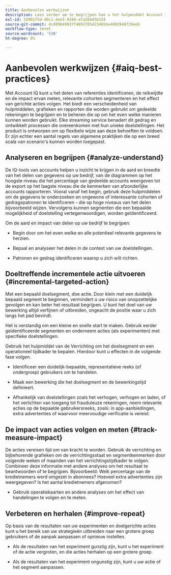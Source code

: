 ```yaml
---
title: Aanbevolen werkwijzen
description: Lees verder om te begrijpen hoe u het hulpmiddel Account IQ beter kunt gebruiken.
exl-id: 55901f5d-d9c1-4ee5-9349-afa28445b324
source-git-commit: dcd89849937f4893705423465be4003948739eeb
workflow-type: tm+mt
source-wordcount: '538'
ht-degree: 0%

---
```


# Aanbevolen werkwijzen {#aiq-best-practices}

Met Account IQ kunt u het delen van referenties identificeren, de reikwijdte en de impact ervan meten, relevante cohorten segmenteren en het effect van gerichte acties volgen. Het biedt een verscheidenheid van hulpmiddelen, grafieken en rapporten die worden gebruikt om gedeelde rekeningen te begrijpen en te beheren die op om het even welke manieren kunnen worden gebruikt. Elke streaming service benadert dit gedrag en ontwikkelt processen die overeenkomen met hun unieke doelstellingen. Het product is ontworpen om op flexibele wijze aan deze behoeften te voldoen.  Er zijn echter een aantal regels van algemene praktijken die op een breed scala van scenario&#39;s kunnen worden toegepast.

## Analyseren en begrijpen {#analyze-understand}

De IQ-tools van accounts helpen u inzicht te krijgen in de aard en breedte van het delen van gegevens op uw bedrijf, van de diagrammen op het hoogste niveau die het percentage van gedeelde accounts weergeven tot de export op het laagste niveau die de kenmerken van afzonderlijke accounts rapporteren. Vooral vanaf het begin, gebruik deze hulpmiddelen om de gegevens te onderzoeken en ongewone of interessante cohorten of gedragspatronen te identificeren - die op hoge niveaus van het delen bijvoorbeeld wijzen. Vervolgens kunnen segmenten die een bepaalde mogelijkheid of doelstelling vertegenwoordigen, worden geïdentificeerd.

Om de aard en impact van delen op uw bedrijf te begrijpen:

* Begin door om het even welke en alle potentieel relevante gegevens te herzien.

* Bepaal en analyseer het delen in de context van uw doelstellingen.

* Patronen en gedrag identificeren waarop u zich wilt richten.

## Doeltreffende incrementele actie uitvoeren {#incremental-targeted-action}

Met een bepaald doelsegment, doe actie. Door klein met een duidelijk bepaald segment te beginnen, vermindert u uw risico van onopzettelijke gevolgen en kan beter het resultaat begrijpen. U kunt het doel van uw bewerking altijd verfijnen of uitbreiden, ongeacht de positie waar u zich langs het pad bevindt.

Het is verstandig om een kleine en snelle start te maken. Gebruik eerder geïdentificeerde segmenten en onderneem acties (als experimenten) met specifieke doelstellingen.

Gebruik het hulpmiddel van de Verrichting om het doelsegment en een operationeel tijdkader te bepalen. Hierdoor kunt u effecten in de volgende fase volgen.

* Identificeer een duidelijk-bepaalde, representatieve reeks (of ondergroep) gebruikers om te handelen.

* Maak een bewerking die het doelsegment en de bewerkingstijd definieert.

* Afhankelijk van doelstellingen zoals het verhogen, verhogen en laden, of het verlichten van toegang tot frauduleuze rekeningen, neem relevante acties op de bepaalde gebruikersreeks, zoals: in app-aanbiedingen, extra advertenties of waarvoor meervoudige verificatie is vereist.

<!--If necessary, gauge the affect [by measuring the impact of actions taken](#track-measure-impact).-->

## De impact van acties volgen en meten {#track-measure-impact}

De acties vereisen tijd om van kracht te worden. Gebruik de verrichting en bijbehorende grafieken om de verrichtingsstaat en segmentkenmerken door volgende weken of maanden van het verrichtingstijdkader te volgen. Combineer deze informatie met andere analyses om het resultaat te beantwoorden of te begrijpen. Bijvoorbeeld: Welk percentage van de kredietnemers werd omgezet in abonnees? Hoeveel extra advertenties zijn weergegeven? Is het aantal kredietnemers afgenomen?

* Gebruik operatiekaarten en andere analyses om het effect van handelingen te volgen en te meten.

## Verbeteren en herhalen {#improve-repeat}

Op basis van de resultaten van uw experimenten en doelgerichte acties kunt u het bereik van uw strategieën uitbreiden naar een grotere groep gebruikers of de aanpak aanpassen of opnieuw instellen.

* Als de resultaten van het experiment gunstig zijn, kunt u het experiment of de actie vergroten, en die acties herhalen op een grotere groep.

* Als de resultaten van het experiment ongunstig zijn, kunt u uw actie of het segment aanpassen.

<!--

Best Practices
Account IQ enables you to maximize your business ROI, and eventually grow your subscribers and revenue by understanding subscriber usage patterns and password sharing. Read on to know how you can make the best use of Account IQ to manage credential sharing.

Analyze and understand
Authorized access of streaming services generates vast sums of data representing user activity. Use Account IQ analytics tools to explore the data and identify interesting cohorts or behavioral patterns that indicate sharing. Then, segments representing a particular opportunity or objective can be identified.

To understand nature and impact of sharing on your business:

Use Account IQ to access all relevant data.

Identify and analyze sharing in the context of your objectives.

Identify patterns and behavior to target.

Take targeted incremental action
To start small and ramp up is a prudent approach. Use previously identified segments, and take actions (as experiments) with specific objectives.

Identify a well-defined, representative subset of users in the segment to act on.

Depending on objectives such as upselling, increasing ad load, or mitigating access to fraudulent accounts, take relevant actions to include customer messaging or offers, extra ads, or requiring multi-factor authentication.

Target users are likely to respond to offers to upgrade and pay for sharing.

Align enterprise stakeholders to update strategy, such as:

Revisit partner agreements to enlist cooperation or concessions.

Simplify access and enhance the user experience for good customers.

Mitigate sharing by limiting access to obvious moochers.

If necessary, gauge the affect by measuring the impact of actions taken.

Track and measure the impact of actions
Once you have acted on some set of users within a segment, it is important to measure the effect of those actions over a subsequent period of weeks or months. For example, you would want to understand:

What percentage of borrowers converted to subscribers?

How many additional ads were viewed?

Did the number of borrowers decrease?

Account IQ's sophisticated machine learning based models help you analyze and measure the impacts of your experiments (or actions).

Improve and repeat
Based on the outcomes of your experiments and targeted actions on small groups of users, you can expand the reach of your strategies to rest of the user segment or reset the strategy and audience to act on.

Based on the usage insights from risk indices, sharing levels, and usage patterns, you can create experiments (or operations) and tailor your actions for strategic goals or desired outcomes.

If the results of the experiment are favorable, then you can scale up the experiment, and repeat those actions on a larger group.

If the results of the experiment are unfavorable, then you can adjust your action or the experiment group.

Therefore, understanding, acting, and tracking are the keys to optimally mitigate and manage credential sharing in your subscribers.
-->
